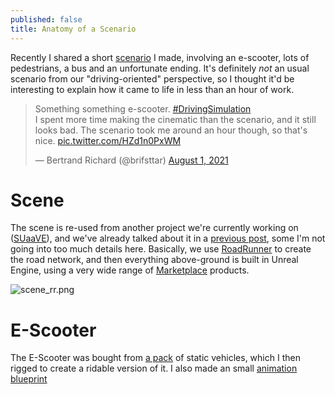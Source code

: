 ```yaml
---
published: false
title: Anatomy of a Scenario
---
```

Recently I shared a short [scenario](/scenarios) I made, involving an e-scooter, lots of pedestrians, a bus and an unfortunate ending. It's definitely *not* an usual scenario from our "driving-oriented" perspective, so I thought it'd be interesting to explain how it came to life in less than an hour of work.

<blockquote class="twitter-tweet"><p lang="en" dir="ltr">Something something e-scooter. <a href="https://twitter.com/hashtag/DrivingSimulation?src=hash&amp;ref_src=twsrc%5Etfw">#DrivingSimulation</a><br>I spent more time making the cinematic than the scenario, and it still looks bad. The scenario took me around an hour though, so that&#39;s nice. <a href="https://t.co/HZd1n0PxWM">pic.twitter.com/HZd1n0PxWM</a></p>&mdash; Bertrand Richard (@brifsttar) <a href="https://twitter.com/brifsttar/status/1421849840359809032?ref_src=twsrc%5Etfw">August 1, 2021</a></blockquote> <script async src="https://platform.twitter.com/widgets.js" charset="utf-8"></script>

# Scene

The scene is re-used from another project we're currently working on ([SUaaVE](https://www.suaave.eu/)), and we've already talked about it in a [previous post](/making-a-scene), some I'm not going into too much details here. Basically, we use [RoadRunner](https://www.mathworks.com/products/roadrunner.html) to create the road network, and then everything above-ground is built in Unreal Engine, using a very wide range of [Marketplace](https://www.unrealengine.com/marketplace/en-US/store) products.

![scene_rr.png]({{site.baseurl}}/images/scene_rr.png)

# E-Scooter

The E-Scooter was bought from [a pack](https://www.unrealengine.com/marketplace/en-US/product/vehicle-pack-gest) of static vehicles, which I then rigged to create a ridable version of it. I also made an small [animation blueprint](https://docs.unrealengine.com/4.27/en-US/AnimatingObjects/SkeletalMeshAnimation/AnimBlueprints/)